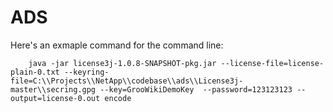 # ADS

Here's an exmaple command for the command line:

```
	java -jar license3j-1.0.8-SNAPSHOT-pkg.jar --license-file=license-plain-0.txt --keyring-file=C:\\Projects\\NetApp\\codebase\\ads\\License3j-master\\secring.gpg --key=GrooWikiDemoKey  --password=123123123 --output=license-0.out encode
```